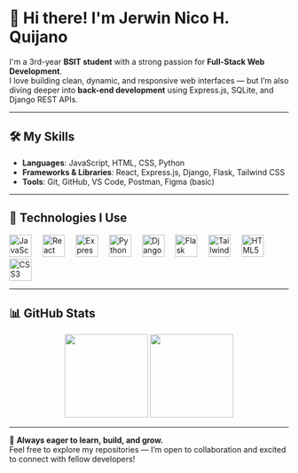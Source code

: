 # 👋 Hi there! I'm Jerwin Nico H. Quijano

I'm a 3rd-year **BSIT student** with a strong passion for **Full-Stack Web Development**.  
I love building clean, dynamic, and responsive web interfaces — but I’m also diving deeper into **back-end development** using Express.js, SQLite, and Django REST APIs.

---

## 🛠️ My Skills

- **Languages**: JavaScript, HTML, CSS, Python
- **Frameworks & Libraries**: React, Express.js, Django, Flask, Tailwind CSS
- **Tools**: Git, GitHub, VS Code, Postman, Figma (basic)

---

## 🔧 Technologies I Use

<div align="left">
  <img src="https://cdn.jsdelivr.net/gh/devicons/devicon/icons/javascript/javascript-original.svg" height="40" alt="JavaScript" />
  <img width="12" />
  <img src="https://cdn.jsdelivr.net/gh/devicons/devicon/icons/react/react-original.svg" height="40" alt="React" />
  <img width="12" />
  <img src="https://cdn.jsdelivr.net/gh/devicons/devicon/icons/express/express-original.svg" height="40" alt="Express.js" />
  <img width="12" />
  <img src="https://cdn.jsdelivr.net/gh/devicons/devicon/icons/python/python-original.svg" height="40" alt="Python" />
  <img width="12" />
  <img src="https://cdn.jsdelivr.net/gh/devicons/devicon/icons/django/django-plain.svg" height="40" alt="Django" />
  <img width="12" />
  <img src="https://cdn.jsdelivr.net/gh/devicons/devicon/icons/flask/flask-original.svg" height="40" alt="Flask" />
  <img width="12" />
  <img src="https://cdn.jsdelivr.net/gh/devicons/devicon/icons/tailwindcss/tailwindcss-plain.svg" height="40" alt="Tailwind CSS" />
  <img width="12" />
  <img src="https://cdn.jsdelivr.net/gh/devicons/devicon/icons/html5/html5-original.svg" height="40" alt="HTML5" />
  <img width="12" />
  <img src="https://cdn.jsdelivr.net/gh/devicons/devicon/icons/css3/css3-original.svg" height="40" alt="CSS3" />
</div>

---

## 📊 GitHub Stats

<div align="center">
  <img src="https://github-readme-stats.vercel.app/api?username=jerwinq19&show_icons=true&count_private=true&theme=dracula" height="150" />
  <img src="https://github-readme-stats.vercel.app/api/top-langs/?username=jerwinq19&layout=compact&theme=dracula" height="150" />
</div>

---

🎯 **Always eager to learn, build, and grow.**  
Feel free to explore my repositories — I’m open to collaboration and excited to connect with fellow developers!
